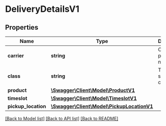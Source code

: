 # DeliveryDetailsV1

## Properties
Name | Type | Description | Notes
------------ | ------------- | ------------- | -------------
**carrier** | **string** | Carrier product name | [optional] 
**class** | **string** | Type of shipping class | [optional] 
**product** | [**\Swagger\Client\Model\ProductV1**](ProductV1.md) |  | [optional] 
**timeslot** | [**\Swagger\Client\Model\TimeslotV1**](TimeslotV1.md) |  | [optional] 
**pickup_location** | [**\Swagger\Client\Model\PickupLocationV1**](PickupLocationV1.md) |  | [optional] 

[[Back to Model list]](../README.md#documentation-for-models) [[Back to API list]](../README.md#documentation-for-api-endpoints) [[Back to README]](../README.md)


